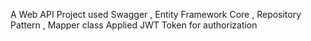 A Web API Project
used Swagger , Entity Framework Core , Repository Pattern , Mapper class
Applied JWT Token for authorization
